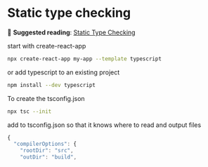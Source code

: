 # Static type checking

📖 **Suggested reading**: [Static Type Checking](https://reactjs.org/docs/static-type-checking.html)

start with create-react-app

```sh
npx create-react-app my-app --template typescript
```

or add typescript to an existing project

```sh
npm install --dev typescript
```

To create the tsconfig.json

```sh
npx tsc --init
```

add to tsconfig.json so that it knows where to read and output files

```js
{
  "compilerOptions": {
    "rootDir": "src",
    "outDir": "build",

```
